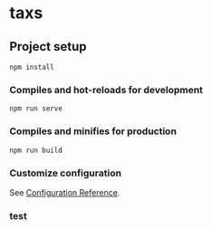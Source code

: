 <!--
 * @Descripttion: 
 * @version: 
 * @Author: liupf
 * @Date: 2021-01-10 17:41:12
 * @LastEditors: liupf
 * @LastEditTime: 2021-01-10 17:41:30
-->

# taxs

## Project setup
```
npm install
```

### Compiles and hot-reloads for development
```
npm run serve
```

### Compiles and minifies for production
```
npm run build
```

### Customize configuration
See [Configuration Reference](https://cli.vuejs.org/config/).


### test
